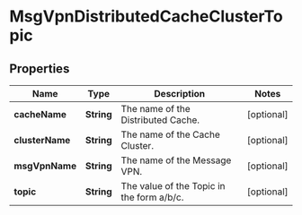 
# MsgVpnDistributedCacheClusterTopic

## Properties
Name | Type | Description | Notes
------------ | ------------- | ------------- | -------------
**cacheName** | **String** | The name of the Distributed Cache. |  [optional]
**clusterName** | **String** | The name of the Cache Cluster. |  [optional]
**msgVpnName** | **String** | The name of the Message VPN. |  [optional]
**topic** | **String** | The value of the Topic in the form a/b/c. |  [optional]



